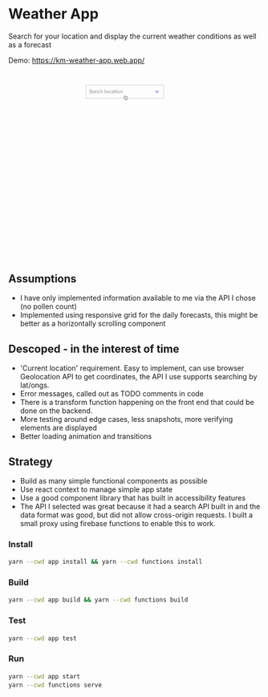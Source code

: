 # Weather App
Search for your location and display the current weather conditions as well as a forecast

Demo: https://km-weather-app.web.app/

![Weather app](assets/demo.gif)

## Assumptions
- I have only implemented information available to me via the API I chose (no pollen count)
- Implemented using responsive grid for the daily forecasts, this might be better as a horizontally scrolling component

## Descoped - in the interest of time
- 'Current location' requirement. Easy to implement, can use browser Geolocation API to get coordinates, the API I use supports searching by lat/ongs.
- Error messages, called out as TODO comments in code
- There is a transform function happening on the front end that could be done on the backend.
- More testing around edge cases, less snapshots, more verifying elements are displayed 
- Better loading animation and transitions

## Strategy
- Build as many simple functional components as possible
- Use react context to manage simple app state
- Use a good component library that has built in accessibility features
- The API I selected was great because it had a search API built in and the data format was good, but did not allow cross-origin requests. I built a small proxy using firebase functions to enable this to work.

### Install

```sh
yarn --cwd app install && yarn --cwd functions install
```

### Build

```sh
yarn --cwd app build && yarn --cwd functions build
```

### Test

```sh
yarn --cwd app test
```

### Run

```sh
yarn --cwd app start
yarn --cwd functions serve
```
